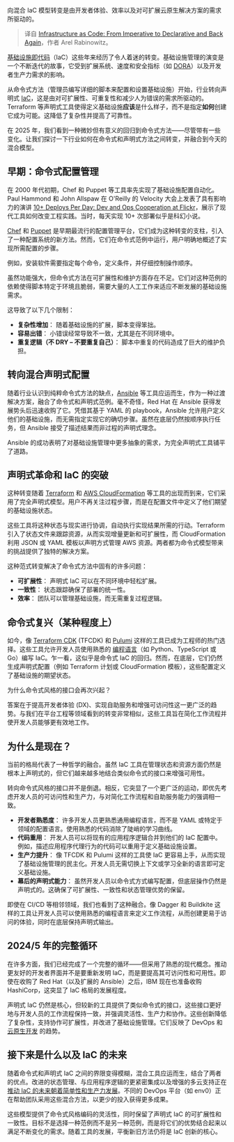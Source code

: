 
<!--
title: 基础设施即代码：从命令式到声明式再回到命令式
cover: https://cdn.thenewstack.io/media/2025/01/9672deb8-kevin-ku-w7zyugynprq-unsplash-1-scaled.jpg
-->

向混合 IaC 模型转变是由开发者体验、效率以及对可扩展云原生解决方案的需求所驱动的。

> 译自 [Infrastructure as Code: From Imperative to Declarative and Back Again](https://thenewstack.io/infrastructure-as-code-from-imperative-to-declarative-and-back-again/)，作者 Arel Rabinowitz。

[基础设施即代码](https://thenewstack.io/introduction-to-infrastructure-as-code/)（IaC）这些年来经历了令人着迷的转变。基础设施管理的演变是一个不断迭代的故事，它受到扩展系统、速度和安全指标（如 [DORA](https://www.env0.com/blog/dora-metrics-an-infrastructure-as-code-perspective)）以及开发者生产力需求的影响。

从命令式方法（管理员编写详细的脚本来配置和设置基础设施）开始，行业转向声明式 [IaC](https://thenewstack.io/infrastructure-as-code-from-imperative-to-declarative-and-back-again)，这是由对可扩展性、可重复性和减少人为错误的需求所驱动的。Terraform 等声明式工具使得定义基础设施**应该**是什么样子，而不是指定**如何**创建它成为可能。这降低了复杂性并提高了可靠性。

在 2025 年，我们看到一种微妙但有意义的回归到命令式方法——尽管带有一些变化。让我们探讨一下行业如何在命令式和声明式方法之间转变，并融合到今天的混合模型。

## 早期：命令式配置管理

在 2000 年代初期，Chef 和 Puppet 等工具率先实现了基础设施配置自动化。Paul Hammond 和 John Allspaw 在 O'Reilly 的 Velocity 大会上发表了具有影响力的演讲 [10+ Deploys Per Day: Dev and Ops Cooperation at Flickr](https://www.youtube.com/watch?v=LdOe18KhtT4)，展示了现代工具如何改变工程实践。当时，每天实现 10+ 次部署似乎是科幻小说。

[Chef](https://www.chef.io/) 和 [Puppet](https://www.puppet.com/) 是早期最流行的配置管理平台，它们成为这种转变的支柱，引入了一种配置系统的新方法。然而，它们在命令式范例中运行，用户明确地概述了实现所需配置的步骤。

例如，安装软件需要指定每个命令，定义条件，并仔细控制操作顺序。

虽然功能强大，但命令式方法在可扩展性和维护方面存在不足。它们对这种范例的依赖使得脚本特定于环境且脆弱，需要大量的人工工作来适应不断发展的基础设施需求。

这导致了以下几个限制：

- **复杂性增加**： 随着基础设施的扩展，脚本变得笨拙。
- **容易出错**： 小错误经常导致不一致，尤其是在不同环境中。
- **重复逻辑（不 DRY – 不要重复自己）**： 脚本中重复的代码造成了巨大的维护负担。

## 转向混合声明式配置

随着行业认识到纯粹命令式方法的缺点，[Ansible](https://www.redhat.com/en/ansible-collaborative?intcmp=7015Y000003t7aWQAQ) 等工具应运而生，作为一种过渡解决方案，融合了命令式和声明式范例。毫不奇怪，Red Hat 在 Ansible 获得发展势头后迅速收购了它。凭借其基于 YAML 的 playbook，Ansible 允许用户定义他们的基础设施，而无需指定实现它的确切步骤。虽然在底层仍然按顺序执行任务，但 Ansible 接受了描述结果而非过程的声明式理念。

Ansible 的成功表明了对基础设施管理中更多抽象的需求，为完全声明式工具铺平了道路。

## 声明式革命和 IaC 的突破

这种转变随着 [Terraform](https://www.terraform.io/) 和 [AWS CloudFormation](https://aws.amazon.com/cloudformation/) 等工具的出现而到来，它们采用了完全声明式模型。用户不再关注过程步骤，而是在配置文件中定义了他们期望的基础设施状态。

这些工具将这种状态与现实进行协调，自动执行实现结果所需的行动。Terraform 引入了状态文件来跟踪资源，从而实现增量更新和可扩展性，而 CloudFormation 利用 JSON 或 YAML 模板以声明方式管理 AWS 资源。两者都为命令式模型带来的挑战提供了独特的解决方案。

这种范式转变解决了命令式方法中固有的许多问题：

- **可扩展性**： 声明式 IaC 可以在不同环境中轻松扩展。
- **一致性**： 状态跟踪确保了部署的统一性。
- **效率**： 团队可以管理基础设施，而无需重复过程逻辑。

## 命令式复兴（某种程度上）

如今，像 [Terraform CDK](https://developer.hashicorp.com/terraform/cdktf) (TFCDK) 和 [Pulumi](https://www.pulumi.com/) 这样的工具已成为工程师的热门选择。这些工具允许开发人员使用熟悉的 [编程语言](https://thenewstack.io/programming-languages/)（如 Python、TypeScript 或 Go）编写 IaC。乍一看，这似乎是命令式 IaC 的回归。然而，在底层，它们仍然生成声明式配置（例如 Terraform 计划或 CloudFormation 模板），这些配置定义了基础设施的期望状态。

为什么命令式风格的接口会再次兴起？

答案在于提高开发者体验 (DX)、实现自助服务和增强可访问性这一更广泛的趋势。与我们在平台工程等领域看到的转变非常相似，这些工具旨在简化工作流程并使开发人员能够更有效地工作。

## 为什么是现在？

当前的格局代表了一种哲学的融合。虽然 IaC 工具在管理状态和资源方面仍然是根本上声明式的，但它们越来越多地结合类似命令式的接口来增强可用性。

转向命令式风格的接口并不是倒退。相反，它突显了一个更广泛的运动，即优先考虑开发人员的可访问性和生产力，与对简化工作流程和自助服务能力的强调相一致。

- **开发者熟悉度**： 许多开发人员更熟悉通用编程语言，而不是 YAML 或特定于领域的配置语言。使用熟悉的代码消除了陡峭的学习曲线。
- **代码重用**： 开发人员可以将现有的应用程序逻辑合并到他们的 IaC 配置中。例如，描述应用程序代理行为的代码可以重用于定义基础设施设置。
- **生产力提升**： 像 TFCDK 和 Pulumi 这样的工具使 IaC 更容易上手，从而实现了基础设施管理的民主化。开发人员无需切换上下文或学习全新的语言即可定义基础设施。
- **幕后的声明式能力**： 虽然开发人员以命令式方式编写配置，但底层操作仍然是声明式的。这确保了可扩展性、一致性和状态管理优势的保留。

即使在 CI/CD 等相邻领域，我们也看到了这种融合。像 Dagger 和 Buildkite 这样的工具让开发人员可以使用熟悉的编程语言来定义工作流程，从而创建更易于访问的体验，同时在底层保持声明式输出。

## 2024/5 年的完整循环

在许多方面，我们已经完成了一个完整的循环——但采用了熟悉的现代概念。推动更友好的开发者界面并不是要重新发明 IaC，而是要提高其可访问性和可用性。即使在收购了 Red Hat（以及扩展的 Ansible）之后，IBM 现在也准备收购 HashiCorp，这突显了 IaC 格局的发展程度。

声明式 IaC 仍然是核心，但较新的工具提供了类似命令式的接口，这些接口更好地与开发人员的工作流程保持一致，并强调灵活性、生产力和协作。这些创新降低了复杂性，支持协作可扩展性，并改进了基础设施管理。它们反映了 DevOps 和 [云原生开发](https://thenewstack.io/cloud-native/) 的趋势。

## 接下来是什么以及 IaC 的未来

随着命令式和声明式 IaC 之间的界限变得模糊，混合工具应运而生，结合了两者的优点。改进的状态管理、与应用程序逻辑的更紧密集成以及增强的多云支持正在 [推动 IaC 的未来朝着简单性和生产力发展](https://thenewstack.io/infrastructure-as-code-the-ultimate-guide/)。不同的 DevOps 平台（如 env0）正在帮助团队采用这些混合方法，以更少的投入获得更多成果。

这些模型提供了命令式风格编码的灵活性，同时保留了声明式 IaC 的可扩展性和一致性。目标不是选择一种范例而不是另一种范例，而是将它们的优势结合起来以满足不断变化的需求。随着工具的发展，平衡新旧方法仍将是 IaC 创新的核心。
